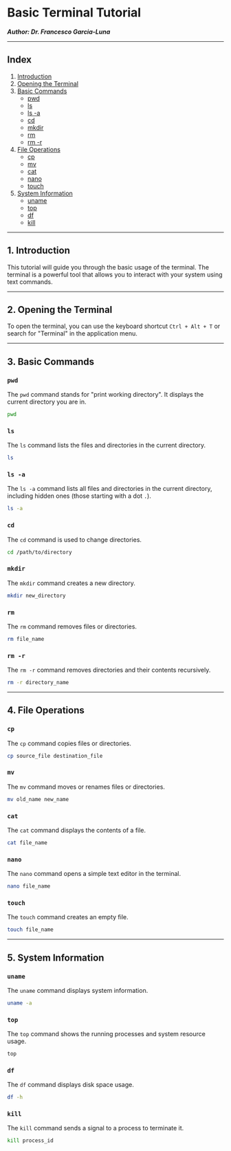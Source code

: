 # Basic Terminal Tutorial

***Author: Dr. Francesco Garcia-Luna***

---

## Index
1. [Introduction](#1-introduction)
2. [Opening the Terminal](#2-opening-the-terminal)
3. [Basic Commands](#3-basic-commands)
    - [pwd](#pwd)
    - [ls](#ls)
    - [ls -a](#ls-a)
    - [cd](#cd)
    - [mkdir](#mkdir)
    - [rm](#rm)
    - [rm -r](#rm-r)
4. [File Operations](#4-file-operations)
    - [cp](#cp)
    - [mv](#mv)
    - [cat](#cat)
    - [nano](#nano)
    - [touch](#touch)
5. [System Information](#5-system-information)
    - [uname](#uname)
    - [top](#top)
    - [df](#df)
    - [kill](#kill)

---

## 1. Introduction
This tutorial will guide you through the basic usage of the terminal. The terminal is a powerful tool that allows you to interact with your system using text commands.

---

## 2. Opening the Terminal
To open the terminal, you can use the keyboard shortcut `Ctrl + Alt + T` or search for "Terminal" in the application menu.

---

## 3. Basic Commands

### `pwd`
The `pwd` command stands for "print working directory". It displays the current directory you are in.
```sh
pwd
```

### `ls`
The `ls` command lists the files and directories in the current directory.
```sh
ls
```

### `ls -a`
The `ls -a` command lists all files and directories in the current directory, including hidden ones (those starting with a dot `.`).
```sh
ls -a
```

### `cd`
The `cd` command is used to change directories.
```sh
cd /path/to/directory
```

### `mkdir`
The `mkdir` command creates a new directory.
```sh
mkdir new_directory
```

### `rm`
The `rm` command removes files or directories.
```sh
rm file_name
```

### `rm -r`
The `rm -r` command removes directories and their contents recursively.
```sh
rm -r directory_name
```

---

## 4. File Operations

### `cp`
The `cp` command copies files or directories.
```sh
cp source_file destination_file
```

### `mv`
The `mv` command moves or renames files or directories.
```sh
mv old_name new_name
```

### `cat`
The `cat` command displays the contents of a file.
```sh
cat file_name
```

### `nano`
The `nano` command opens a simple text editor in the terminal.
```sh
nano file_name
```

### `touch`
The `touch` command creates an empty file.
```sh
touch file_name
```

---

## 5. System Information

### `uname`
The `uname` command displays system information.
```sh
uname -a
```

### `top`
The `top` command shows the running processes and system resource usage.
```sh
top
```

### `df`
The `df` command displays disk space usage.
```sh
df -h
```

### `kill`
The `kill` command sends a signal to a process to terminate it.
```sh
kill process_id
```
